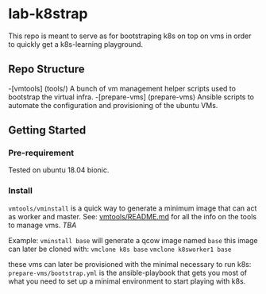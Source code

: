 # lab-k8strap
This repo is meant to serve as for bootstraping k8s on top on vms in order to quickly get a k8s-learning playground.

## Repo Structure

-[vmtools] (tools/)
A bunch of vm management helper scripts used to bootstrap the virtual infra.
-[prepare-vms] (prepare-vms)
Ansible scripts to automate the configuration and provisioning of the ubuntu VMs.

## Getting Started

### Pre-requirement

Tested on ubuntu 18.04 bionic.

### Install

`vmtools/vminstall` is a quick way to generate a minimum image that can act as
worker and master. See:
[vmtools/README.md](vmtools)
for all the info on the tools to manage vms. *TBA*

Example:
`vminstall base` will generate a qcow image named `base`
this image can later be cloned with:
`vmclone k8s base`
`vmclone k8sworker1 base`

these vms can later be provisioned with the minimal necessary to run k8s:
`prepare-vms/bootstrap.yml` is the ansible-playbook that gets you most of what
you need to set up a minimal environment to start playing with k8s.


